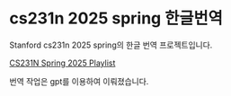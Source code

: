 # cs231n 2025 spring 한글번역
Stanford cs231n 2025 spring의 한글 번역 프로젝트입니다.

[CS231N Spring 2025 Playlist](https://youtube.com/playlist?list=PLoROMvodv4rOmsNzYBMe0gJY2XS8AQg16&si=usJZq4ZMXOzC0GtE)


번역 작업은 gpt를 이용하여 이뤄졌습니다.
